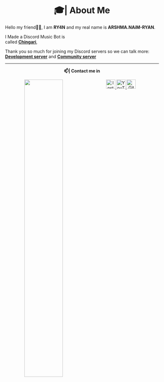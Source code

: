

<h1 align="center">🎓| About Me</h1>

Hello my friend👋🏻, I am **RY4N** and my real name is **ARSHMA.NAiM-RYAN**.



I Made a Discord Music Bot is  
 called [**Chingari**](https://discord.com/oauth2/authorize?client_id=1129516341578178682&permissions=8&scope=bot+applications.commands), 

Thank you so much for joining my Discord servers so we can talk more: 
[**Development server**](https://discord.gg/TeKpwxz64x) and [**Community server**](https://discord.gg/kJd6aGpqsd)

---

<div align="center">


 **📫| Contact me in**

<div align="center">
  <a href="https://youtube.com/@RYAN_x7" target="_blank">
    <img align="left" src ="source/social-media.png" width = 50% >
  </a>
  <a href="https://www.instagram.com/ig.ryan.x7/" target="_blank">
    <img alt="Instagram" src="https://img.shields.io/static/v1?message=Instagram&logo=instagram&label=&color=C13584&logoColor=white&labelColor=&style=flat" height="30" />
  </a>
  <a href="https://www.youtube.com/@RYAN_x7?app=desktop&sub_confirmation=1" target="_blank">
    <img alt="YouTube" src="https://img.shields.io/static/v1?message=YouTube&logo=youtube&label=&color=FF0000&logoColor=white&labelColor=&style=flat" height="30" />
  </a>
  <a href="https://github.com/ghryanx7" target="_blank">
    <img alt="Github" src="https://img.shields.io/static/v1?message=Github&logo=github&label=&color=000000&logoColor=white&labelColor=&style=flat" height="30" />
  </a>

<!---
ghryanx7/ghryanx7 is a ✨ special ✨ repository because its `README.md` (this file) appears on your GitHub profile.
You can click the Preview link to take a look at your changes.
--->
